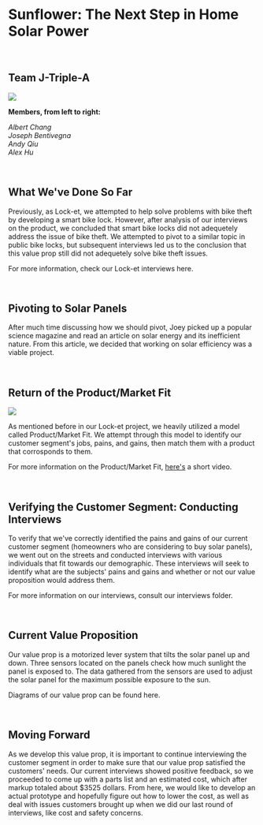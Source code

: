 <body>

<h1>Sunflower: The Next Step in Home Solar Power</h1>
<br>

<h2>Team J-Triple-A</h2>

<img src="http://i.imgur.com/v2Tkvcc.jpg">
<br>

<b>Members, from left to right:</b>

 <i>Albert Chang</i> </li>
 <br>
 <i>Joseph Bentivegna</i> </li> 
 <br>
 <i>Andy Qiu</i> </li>
 <br>
 <i>Alex Hu</i> </li>
 <br>

<br>

<h2>What We've Done So Far</h2>

<p>Previously, as Lock-et, we attempted to help solve problems with
bike theft by developing a smart bike lock. However, after analysis of
our interviews on the product, we concluded that smart bike locks did not
adequetely address the issue of bike theft. We attempted to pivot to a
similar topic in public bike locks, but subsequent interviews led us to
the conclusion that this value prop still did not adequetely solve bike theft
issues.</p>

<p>For more information, check our Lock-et interviews here.</p>
<br>

<h2>Pivoting to Solar Panels</h2>

<p>After much time discussing how we should pivot,
Joey picked up a popular science magazine and read an article on solar energy
and its inefficient nature. From this article, we decided that working on solar
efficiency was a viable project.</p>
<br>

<h2>Return of the Product/Market Fit</h2>

<img src="http://i.imgur.com/2J9OAq9.png">
<br>

<p>As mentioned before in our Lock-et project, we heavily utilized a 
model called Product/Market Fit. We attempt through this model to identify 
our customer segment's jobs, pains, and gains, then match them with a product 
that corrosponds to them.</p>

<p>For more information on the Product/Market Fit, <a href="https://www.youtube.com/watch?v=sSDvwQiPtgc" target="_blank">here's</a> a short video.</p>
<br>

<h2>Verifying the Customer Segment: Conducting Interviews</h2>

<p>To verify that we've correctly identified the pains and gains of our current 
customer segment (homeowners who are considering to buy solar panels),
we went out on the streets and conducted interviews with 
various individuals that fit towards our demographic. These interviews will 
seek to identify what are the subjects' pains and gains and whether or not 
our value proposition would address them.</p>

<p>For more information on our interviews, consult our interviews folder.</p>
<br>

<h2>Current Value Proposition</h2>

<p>Our value prop is a motorized lever system that tilts the solar panel up and down.
Three sensors located on the panels check how much sunlight the panel is exposed to. The
data gathered from the sensors are used to adjust the solar panel for the maximum
possible exposure to the sun.</p>

<p>Diagrams of our value prop can be found here.</p>
<br>

<h2>Moving Forward</h2>

<p>As we develop this value prop, it is important to continue interviewing the customer
segment in order to make sure that our value prop satisfied the customers' needs.
Our current interviews showed positive feedback, so we proceeded to come up with a parts
list and an estimated cost, which after markup totaled about $3525 dollars. From here,
we would like to develop an actual prototype and hopefully figure out how to lower the
cost, as well as deal with issues customers brought up when we did our last round of
interviews, like cost and safety concerns.</p>

</body>